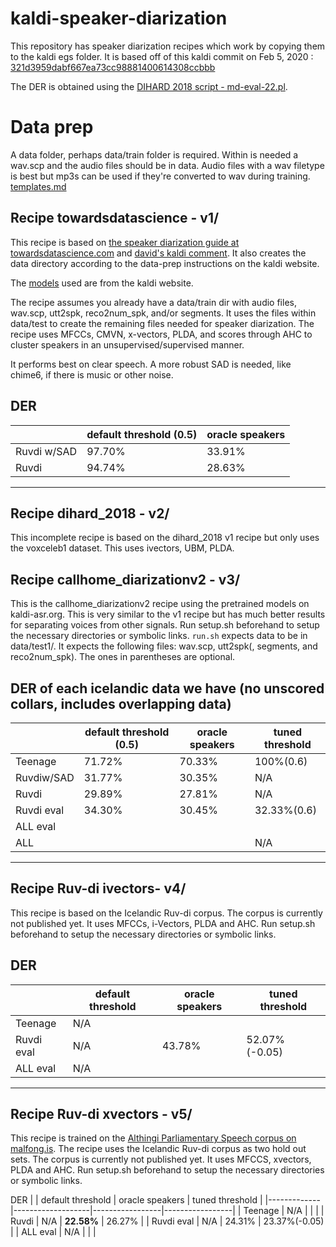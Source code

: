# kaldi-speaker-diarization

This repository has speaker diarization recipes which work by copying them to the kaldi egs folder.
It is based off of this kaldi commit on Feb 5, 2020 : [321d3959dabf667ea73cc98881400614308ccbbb](https://github.com/kaldi-asr/kaldi/commit/321d3959dabf667ea73cc98881400614308ccbbb)

The DER is obtained using the [DIHARD 2018 script - md-eval-22.pl](https://github.com/nryant/dscore).

# Data prep

A data folder, perhaps data/train folder is required. Within is needed a wav.scp and the audio files should be in data. Audio files with a wav filetype is best but mp3s can be used if they're converted to wav during training.
[templates.md](https://github.com/cadia-lvl/kaldi-speaker-diarization/tree/master/templates.md)

## Recipe towardsdatascience - v1/

This recipe is based on [the speaker diarization guide at towardsdatascience.com](https://towardsdatascience.com/speaker-diarization-with-kaldi-e30301b05cc8) and [david's kaldi comment](https://github.com/kaldi-asr/kaldi/issues/2523#issuecomment-408935477). It also creates the data directory according to the data-prep instructions on the kaldi website.

The [models](http://kaldi-asr.org/models/m3) used are from the kaldi website.

The recipe assumes you already have a data/train dir with audio files, wav.scp, utt2spk, reco2num_spk, and/or segments.
It uses the files within data/test to create the remaining files needed for speaker diarization. The recipe uses MFCCs, CMVN, x-vectors, PLDA, and scores through AHC to cluster speakers in an unsupervised/supervised manner.

It performs best on clear speech. A more robust SAD is needed, like chime6, if there is music or other noise.

DER
---------------------------------------------------------------
|                 | default threshold (0.5) | oracle speakers |
|-----------------|-------------------------|-----------------|
| Ruvdi w/SAD     |       97.70%            |     33.91%      |
| Ruvdi           |       94.74%            |     28.63%      |
---------------------------------------------------------------

## Recipe dihard_2018 - v2/

This incomplete recipe is based on the dihard_2018 v1 recipe but only uses the voxceleb1 dataset. This uses ivectors, UBM, PLDA.

## Recipe callhome_diarizationv2 - v3/

This is the callhome_diarizationv2 recipe using the pretrained models on kaldi-asr.org. This is very similar to the v1 recipe but has much better results for separating voices from other signals.
Run setup.sh beforehand to setup the necessary directories or symbolic links.
`run.sh` expects data to be in data/test1/. It expects the following files: wav.scp, utt2spk(, segments, and reco2num_spk). The ones in parentheses are optional.

DER of each icelandic data we have (no unscored collars, includes overlapping data)
----------------------------------------------------------------------------
|            | default threshold (0.5) | oracle speakers | tuned threshold |
|------------|-------------------------|-----------------|-----------------|
| Teenage    |          71.72%         |     70.33%      |   100%(0.6)     |
| Ruvdiw/SAD |          31.77%         |     30.35%      |   N/A           |
| Ruvdi      |          29.89%         |     27.81%      |   N/A           |
| Ruvdi eval |          34.30%         |     30.45%      |   32.33%(0.6)   |
| ALL eval   |                         |                 |                 |
| ALL        |                         |                 |    N/A          |
----------------------------------------------------------------------------

## Recipe Ruv-di ivectors- v4/

This recipe is based on the Icelandic Ruv-di corpus. The corpus is currently not published yet. It uses MFCCs, i-Vectors, PLDA and AHC.
Run setup.sh beforehand to setup the necessary directories or symbolic links.

DER
-----------------------------------------------------------------------
|             | default threshold | oracle speakers | tuned threshold |
|-------------|-------------------|-----------------|-----------------|
| Teenage     |        N/A        |                 |                 |
| Ruvdi eval  |        N/A        |      43.78%     | 52.07%(-0.05)   |
| ALL  eval   |        N/A        |                 |                 |
-----------------------------------------------------------------------

## Recipe Ruv-di xvectors - v5/

This recipe is trained on the [Althingi Parliamentary Speech corpus on malfong.is](http://www.malfong.is/index.php?lang=en&pg=althingisraedur). The recipe uses the Icelandic Ruv-di corpus as two hold out sets. The corpus is currently not published yet. It uses MFCCS, xvectors, PLDA and AHC.
Run setup.sh beforehand to setup the necessary directories or symbolic links.

DER
|             | default threshold | oracle speakers | tuned threshold |
|-------------|-------------------|-----------------|-----------------|
| Teenage     |        N/A        |                 |                 |
| Ruvdi       |        N/A        |    **22.58%**   |  26.27%         |
| Ruvdi eval  |        N/A        |      24.31%     |  23.37%(-0.05)  |
| ALL  eval   |        N/A        |                 |                 |
